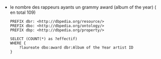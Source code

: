 * le nombre des rappeurs ayants un grammy award (album of the year) ( en total 109)
  
  ```sparql
  PREFIX dbr: <http://dbpedia.org/resource/>
  PREFIX dbo: <http://dbpedia.org/ontology/>
  PREFIX dbp: <http://dbpedia.org/property/>
  
  SELECT (COUNT(*) as ?effectif)
  WHERE { 
      ?laureate dbo:award dbr:Album of the Year artist ID 
  }

  ```
